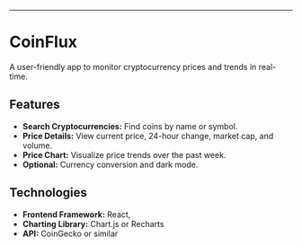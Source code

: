 ---

# CoinFlux

A user-friendly app to monitor cryptocurrency prices and trends in real-time.

## Features

- **Search Cryptocurrencies:** Find coins by name or symbol.
- **Price Details:** View current price, 24-hour change, market cap, and volume.
- **Price Chart:** Visualize price trends over the past week.
- **Optional:** Currency conversion and dark mode.

## Technologies

- **Frontend Framework:** React,
- **Charting Library:** Chart.js or Recharts
- **API:** CoinGecko or similar
